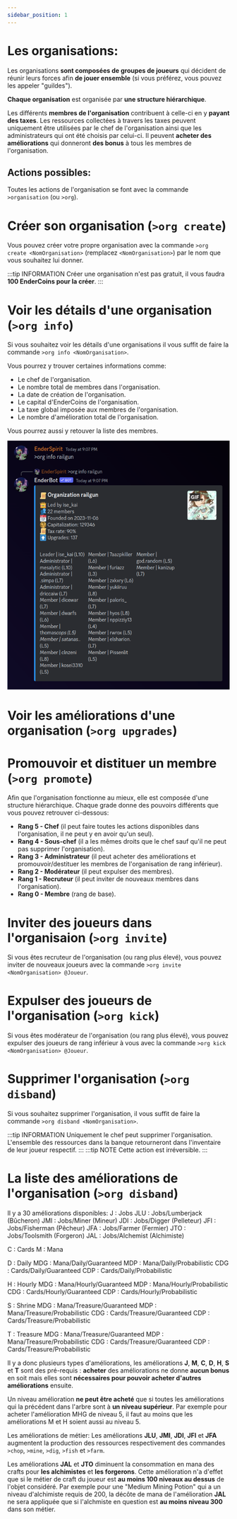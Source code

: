 ```yaml
---
sidebar_position: 1
---
```


# __Les organisations:__

Les organisations **sont composées de groupes de joueurs** qui décident de réunir leurs forces afin **de jouer ensemble** (si vous préférez, vous pouvez les appeler "guildes").

**Chaque organisation** est organisée par **une structure hiérarchique**.

Les différents **membres de l'organisation** contribuent à celle-ci en y **payant des taxes**. Les ressources collectées à travers les taxes peuvent uniquement être utilisées par le chef de l'organisation ainsi que les administrateurs qui ont été choisis par celui-ci. Il peuvent **acheter des améliorations** qui donneront **des bonus** à tous les membres de l'organisation.

## Actions possibles:
Toutes les actions de l'organisation se font avec la commande `>organisation` (ou `>org`).

# Créer son organisation (`>org create`)
Vous pouvez créer votre propre organisation avec la commande `>org create <NomOrganisation>` (remplacez `<NomOrganisation>`) par le nom que vous souhaitez lui donner.

:::tip INFORMATION
Créer une organisation n'est pas gratuit, il vous faudra **100 EnderCoins pour la créer**.
:::

# Voir les détails d'une organisation (`>org info`)
Si vous souhaitez voir les détails d'une organisations il vous suffit de faire la commande `>org info <NomOrganisation>`.

Vous pourrez y trouver certaines informations comme:

- Le chef de l'organisation.
- Le nombre total de membres dans l'organisation.
- La date de création de l'organisation.
- Le capital d'EnderCoins de l'organisation.
- La taxe global imposée aux membres de l'organisation.
- Le nombre d'amélioration total de l'organisation.

Vous pourrez aussi y retouver la liste des membres.

![organization_command_info.png](static/img/organization_command_info.png)

# Voir les améliorations d'une organisation (`>org upgrades`)

# Promouvoir et distituer un membre (`>org promote`)
Afin que l'organisation fonctionne au mieux, elle est composée d'une structure hiérarchique. Chaque grade donne des pouvoirs différents que vous pouvez retrouver ci-dessous:

- **Rang 5 - Chef** (il peut faire toutes les actions disponibles dans l'organisation, il ne peut y en avoir qu'un seul).
- **Rang 4 - Sous-chef** (il a les mêmes droits que le chef sauf qu'il ne peut pas supprimer l'organisation).
- **Rang 3 - Administrateur** (il peut acheter des améliorations et promouvoir/destituer les membres de l'organisation de rang inférieur).
- **Rang 2 - Modérateur** (il peut expulser des membres).
- **Rang 1 - Recruteur** (il peut inviter de nouveaux membres dans l'organisation).
- **Rang 0 - Membre** (rang de base).

# Inviter des joueurs dans l'organisaion (`>org invite`)
Si vous êtes recruteur de l'organisation (ou rang plus élevé), vous pouvez inviter de nouveaux joueurs avec la commande `>org invite <NomOrganisation> @Joueur`.

# Expulser des joueurs de l'organisation (`>org kick`)
Si vous êtes modérateur de l'organisation (ou rang plus élevé), vous pouvez expulser des joueurs de rang inférieur à vous avec la commande `>org kick <NomOrganisation> @Joueur`.


# Supprimer l'organisation (`>org disband`)
Si vous souhaitez supprimer l'organisation, il vous suffit de faire la commande `>org disband <NomOrganisation>`.

:::tip INFORMATION
Uniquement le chef peut supprimer l'organisation. L'ensemble des ressources dans la banque retourneront dans l'inventaire de leur joueur respectif. 
:::
:::tip NOTE
Cette action est irréversible.
:::

# La liste des améliorations de l'organisation (`>org disband`)
Il y a 30 améliorations disponibles:
J : Jobs
JLU : Jobs/Lumberjack (Bûcheron)
JMI : Jobs/Miner (Mineur)
JDI : Jobs/Digger (Pelleteur)
JFI : Jobs/Fisherman (Pêcheur)
JFA : Jobs/Farmer (Fermier)
JTO : Jobs/Toolsmith (Forgeron)
JAL : Jobs/Alchemist (Alchimiste)

C : Cards
M : Mana

D : Daily
MDG : Mana/Daily/Guaranteed
MDP : Mana/Daily/Probabilistic
CDG : Cards/Daily/Guaranteed
CDP : Cards/Daily/Probabilistic

H : Hourly
MDG : Mana/Hourly/Guaranteed
MDP : Mana/Hourly/Probabilistic
CDG : Cards/Hourly/Guaranteed
CDP : Cards/Hourly/Probabilistic

S : Shrine
MDG : Mana/Treasure/Guaranteed
MDP : Mana/Treasure/Probabilistic
CDG : Cards/Treasure/Guaranteed
CDP : Cards/Treasure/Probabilistic

T : Treasure
MDG : Mana/Treasure/Guaranteed
MDP : Mana/Treasure/Probabilistic
CDG : Cards/Treasure/Guaranteed
CDP : Cards/Treasure/Probabilistic

Il y a donc plusieurs types d'améliorations, les améliorations **J**, **M**, **C**, **D**, **H**, **S** et **T** sont des pré-requis : **acheter** des améliorations ne donne **aucun bonus** en soit mais elles sont **nécessaires pour pouvoir acheter d'autres améliorations** ensuite.

Un niveau amélioration **ne peut être acheté** que si toutes les améliorations qui la précédent dans l'arbre sont à **un niveau supérieur**. Par exemple pour acheter l'amélioration MHG de niveau 5, il faut au moins que les améliorations M et H soient aussi au niveau 5.

Les améliorations de métier:
Les améliorations **JLU**, **JMI**, **JDI**, **JFI** et **JFA** augmentent la production des ressources respectivement des commandes `>chop`, `>mine`, `>dig`, `>fish` et `>farm`.

Les améliorations **JAL** et **JTO** diminuent la consommation en mana des crafts pour **les alchimistes** et **les forgerons**. Cette amélioration n'a d'effet que si le métier de craft du joueur est **au moins 100 niveaux au dessus** de l'objet considéré.
Par exemple pour une "Medium Mining Potion" qui a un niveau d'alchimiste requis de 200, la décôte de mana de l'amélioration **JAL** ne sera appliquée que si l'alchmiste en question est **au moins niveau 300** dans son métier.